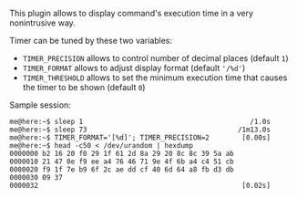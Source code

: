 This plugin allows to display command's execution time in a very nonintrusive
way.

Timer can be tuned by these two variables:

-   `TIMER_PRECISION` allows to control number of decimal places (default `1`)
-   `TIMER_FORMAT` allows to adjust display format (default `'/%d'`)
-   `TIMER_THRESHOLD` allows to set the minimum execution time that causes the
    timer to be shown (default `0`)

Sample session:

    me@here:~$ sleep 1                                         /1.0s
    me@here:~$ sleep 73                                     /1m13.0s
    me@here:~$ TIMER_FORMAT='[%d]'; TIMER_PRECISION=2        [0.00s]
    me@here:~$ head -c50 < /dev/urandom | hexdump
    0000000 b2 16 20 f0 29 1f 61 2d 8a 29 20 8c 8c 39 5a ab
    0000010 21 47 0e f9 ee a4 76 46 71 9e 4f 6b a4 c4 51 cb
    0000020 f9 1f 7e b9 6f 2c ae dd cf 40 6d 64 a8 fb d3 db
    0000030 09 37
    0000032                                                  [0.02s]
